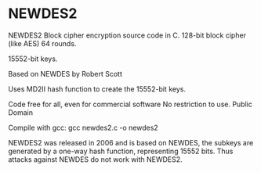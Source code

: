 # NEWDES2
NEWDES2 Block cipher encryption source code in C. 128-bit block cipher (like AES) 64 rounds.

15552-bit keys.
 
Based on NEWDES by Robert Scott

Uses MD2II hash function to create the 15552-bit keys.
 
Code free for all, even for commercial software 
No restriction to use. Public Domain 

Compile with gcc: gcc newdes2.c -o newdes2

NEWDES2 was released in 2006 and is based on NEWDES, the subkeys are generated by a one-way hash function, representing 15552 bits. Thus attacks against NEWDES do not work with NEWDES2.
   
